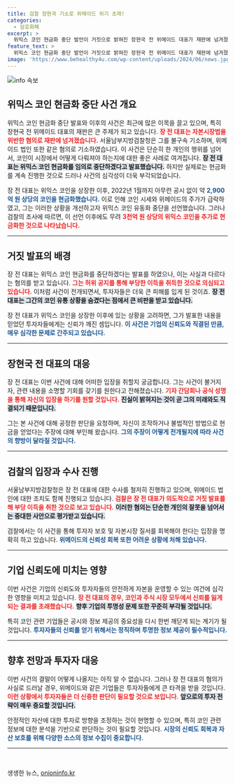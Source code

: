 ```yaml
---
title: 검찰 장현국 기소로 위메이드 위기 초래!
categories:
  - 암호화폐
excerpt: >
  위믹스 코인 현금화 중단 발언이 거짓으로 밝혀진 장현국 전 위메이드 대표가 재판에 넘겨졌습니다. 자본시장법 위반 혐의로 기소된 그는 수천억 원 대의 부당 이득을 취한 의혹에 휘말렸습니다.
feature_text: >
  위믹스 코인 현금화 중단 발언이 거짓으로 밝혀진 장현국 전 위메이드 대표가 재판에 넘겨졌습니다. 자본시장법 위반 혐의로 기소된 그는 수천억 원 대의 부당 이득을 취한 의혹에 휘말렸습니다.
image: 'https://www.behealthy4u.com/wp-content/uploads/2024/06/news.jpg'
---
```


<p><img src="https://www.behealthy4u.com/wp-content/uploads/2024/06/news.jpg" alt="info 속보" /></p>

<h2 data-ke-size="size26">위믹스 코인 현금화 중단 사건 개요</h2>

<p data-ke-size="size16">위믹스 코인 현금화 중단 발표와 이후의 사건은 최근에 많은 이목을 끌고 있으며, 특히 장현국 전 위메이드 대표의 재판은 큰 주제가 되고 있습니다. <b><span style="color: #ee2323;">장 전 대표는 자본시장법을 위반한 혐의로 재판에 넘겨졌습니다.</span></b> 서울남부지방검찰청은 그를 불구속 기소하며, 위메이드 법인 또한 같은 혐의로 기소하였습니다. 이 사건은 단순히 한 개인의 행위를 넘어서, 코인이 시장에서 어떻게 다뤄져야 하는지에 대한 좋은 사례로 여겨집니다. <b><span style="background-color: #21538527;">장 전 대표는 위믹스 코인 현금화를 임의로 중단하겠다고 발표했습니다.</span></b> 하지만 실제로는 현금화를 계속 진행한 것으로 드러나 사건의 심각성이 더욱 부각되었습니다. </p>

<p data-ke-size="size16">장 전 대표는 위믹스 코인을 상장한 이후, 2022년 1월까지 아무런 공시 없이 약 <b><span style="color: #1a5490;">2,900억 원 상당의 코인을 현금화했습니다.</span></b> 이로 인해 코인 시세와 위메이드의 주가가 급락하였고, 그는 이러한 상황을 개선하고자 위믹스 코인 유동화 중단을 선언했습니다. 그러나 검찰의 조사에 따르면, 이 선언 이후에도 무려 <b><span style="color: #ee2323;">3천억 원 상당의 위믹스 코인을 추가로 현금화한 것으로 나타났습니다.</span></b> </p>

<hr>

<h2 data-ke-size="size26">거짓 발표의 배경</h2>

<p data-ke-size="size16">장 전 대표는 위믹스 코인 현금화를 중단하겠다는 발표를 하였으나, 이는 사실과 다르다는 혐의를 받고 있습니다. <b><span style="color: #ee2323;">그는 허위 공지를 통해 부당한 이득을 취득한 것으로 의심되고 있습니다.</span></b> 이처럼 사건이 전개되면서, 투자자들은 더욱 큰 피해를 입게 된 것이죠. <b><span style="background-color: #21538527;">장 전 대표는 그간의 코인 유통 상황을 숨겼다는 점에서 큰 비판을 받고 있습니다.</span></b> </p>

<p data-ke-size="size16">장 전 대표가 위믹스 코인을 상장한 이후에 있는 상황을 고려하면, 그가 발표한 내용을 믿었던 투자자들에게는 신뢰가 깨진 셈입니다. <b><span style="color: #1a5490;">이 사건은 기업의 신뢰도와 직결된 만큼, 매우 심각한 문제로 간주되고 있습니다.</span></b> </p>

<hr>

<h2 data-ke-size="size26">장현국 전 대표의 대응</h2>

<p data-ke-size="size16">장 전 대표는 이번 사건에 대해 어떠한 입장을 취할지 궁금합니다. 그는 사건이 불거지자, 관련 내용을 소명할 기회를 갖기를 원한다고 전해졌습니다. <b><span style="color: #ee2323;">기자 간담회나 공식 성명을 통해 자신의 입장을 하기를 원할 것입니다.</span></b> <b><span style="background-color: #21538527;">진실이 밝혀지는 것이 곧 그의 미래와도 직결되기 때문입니다.</span></b></p>

<p data-ke-size="size16">그는 본 사건에 대해 공정한 판단을 요청하며, 자신이 조작하거나 불법적인 방법으로 현금을 얻었다는 주장에 대해 부인해 왔습니다. <b><span style="color: #1a5490;">그의 주장이 어떻게 전개될지에 따라 사건의 향방이 달라질 것입니다.</span></b> </p>

<hr>

<h2 data-ke-size="size26">검찰의 입장과 수사 진행</h2>

<p data-ke-size="size16">서울남부지방검찰청은 장 전 대표에 대한 수사를 철저히 진행하고 있으며, 위메이드 법인에 대한 조치도 함께 진행되고 있습니다. <b><span style="color: #ee2323;">검찰은 장 전 대표가 의도적으로 거짓 발표를 해 부당 이득을 취한 것으로 보고 있습니다.</span></b> <b><span style="background-color: #21538527;">이러한 혐의는 단순한 개인의 잘못을 넘어서는 중대한 사안으로 평가받고 있습니다.</span></b> </p>

<p data-ke-size="size16">검찰에서는 이 사건을 통해 투자자 보호 및 자본시장 질서를 회복해야 한다는 입장을 명확히 하고 있습니다. <b><span style="color: #1a5490;">위메이드의 신뢰성 회복 또한 어려운 상황에 처해 있습니다.</span></b> </p>

<hr>

<h2 data-ke-size="size26">기업 신뢰도에 미치는 영향</h2>

<p data-ke-size="size16">이번 사건은 기업의 신뢰도와 투자자들의 안전하게 자본을 운영할 수 있는 여건에 심각한 영향을 미치고 있습니다. <b><span style="color: #ee2323;">장 전 대표의 경우, 코인과 주식 시장 모두에서 신뢰를 잃게 되는 결과를 초래했습니다.</span></b> <b><span style="background-color: #21538527;">향후 기업의 투명성 문제 또한 꾸준히 부각될 것입니다.</span></b> </p>

<p data-ke-size="size16">특히 코인 관련 기업들은 공시와 정보 제공의 중요성을 다시 한번 깨닫게 되는 계기가 될 것입니다. <b><span style="color: #1a5490;">투자자들의 신뢰를 얻기 위해서는 정직하며 투명한 정보 제공이 필수적입니다.</span></b> </p>

<hr>

<h2 data-ke-size="size26">향후 전망과 투자자 대응</h2>

<p data-ke-size="size16">이번 사건의 결말이 어떻게 나올지는 아직 알 수 없습니다. 그러나 장 전 대표의 혐의가 사실로 드러날 경우, 위메이드와 같은 기업들은 투자자들에게 큰 타격을 받을 것입니다. <b><span style="color: #ee2323;">이런 상황에서 투자자들은 더 신중한 판단이 필요할 것으로 보입니다.</span></b> <b><span style="background-color: #21538527;">앞으로의 투자 전략이 매우 중요할 것입니다.</span></b></p>

<p data-ke-size="size16">안정적인 자산에 대한 투자로 방향을 조정하는 것이 현명할 수 있으며, 특히 코인 관련 정보에 대한 분석을 기반으로 판단하는 것이 필요할 것입니다. <b><span style="color: #1a5490;">시장의 신뢰도 회복과 자산 보호를 위해 다양한 소스의 정보 수집이 중요합니다.</span></b> </p>

<hr>

<p data-ke-size="size16">&nbsp;</p>
생생한 뉴스, <a href="https://onioninfo.kr" rel="dofollow">onioninfo.kr</a>


